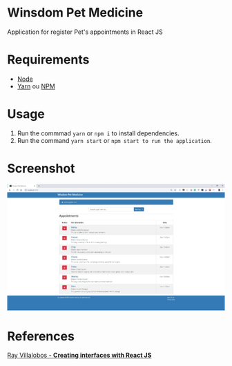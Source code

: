 # Winsdom Pet Medicine
Application for register Pet's appointments in React JS

# Requirements

- [Node](https://nodejs.org/en/)
- [Yarn](https://yarnpkg.com/pt-BR/) ou [NPM](https://www.npmjs.com/get-npm)

# Usage

1. Run the commmad `yarn` or `npm i` to install dependencies.
2. Run the command `yarn start` or `npm start to run the application`.

# Screenshot

 ![](https://github.com/denmarksdev/winsdom-pet-medicine/blob/master/screenshot.jpg?raw=true "Winsdom Per Medicine")

# References

[Ray Villalobos - **Creating interfaces with React JS**](https://www.linkedin.com/learning/react-js-building-an-interface-2/creating-interfaces-with-react)
